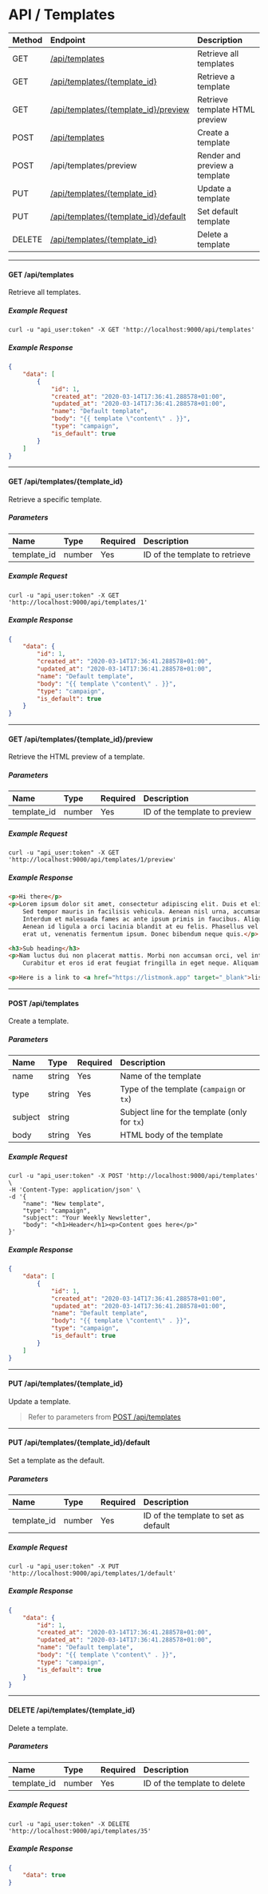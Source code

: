 # API / Templates

| Method | Endpoint                                                                      | Description                    |
|:-------|:------------------------------------------------------------------------------|:-------------------------------|
| GET    | [/api/templates](#get-apitemplates)                                           | Retrieve all templates         |
| GET    | [/api/templates/{template_id}](#get-apitemplates-template_id)                 | Retrieve a template            |
| GET    | [/api/templates/{template_id}/preview](#get-apitemplates-template_id-preview) | Retrieve template HTML preview |
| POST   | [/api/templates](#post-apitemplates)                                          | Create a template              |
| POST   | /api/templates/preview                                                        | Render and preview a template  |
| PUT    | [/api/templates/{template_id}](#put-apitemplatestemplate_id)                  | Update a template              |
| PUT    | [/api/templates/{template_id}/default](#put-apitemplates-template_id-default) | Set default template           |
| DELETE | [/api/templates/{template_id}](#delete-apitemplates-template_id)              | Delete a template              |

______________________________________________________________________

#### GET /api/templates

Retrieve all templates.

##### Example Request

```shell
curl -u "api_user:token" -X GET 'http://localhost:9000/api/templates'
```

##### Example Response

```json
{
    "data": [
        {
            "id": 1,
            "created_at": "2020-03-14T17:36:41.288578+01:00",
            "updated_at": "2020-03-14T17:36:41.288578+01:00",
            "name": "Default template",
            "body": "{{ template \"content\" . }}",
            "type": "campaign",
            "is_default": true
        }
    ]
}
```

______________________________________________________________________

#### GET /api/templates/{template_id}

Retrieve a specific template.

##### Parameters

| Name        | Type      | Required | Description                    |
|:------------|:----------|:---------|:-------------------------------|
| template_id | number    | Yes      | ID of the template to retrieve |

##### Example Request

```shell
curl -u "api_user:token" -X GET 'http://localhost:9000/api/templates/1'
```

##### Example Response

```json
{
    "data": {
        "id": 1,
        "created_at": "2020-03-14T17:36:41.288578+01:00",
        "updated_at": "2020-03-14T17:36:41.288578+01:00",
        "name": "Default template",
        "body": "{{ template \"content\" . }}",
        "type": "campaign",
        "is_default": true
    }
}
```

______________________________________________________________________

#### GET /api/templates/{template_id}/preview

Retrieve the HTML preview of a template.

##### Parameters

| Name        | Type      | Required | Description                   |
|:------------|:----------|:---------|:------------------------------|
| template_id | number    | Yes      | ID of the template to preview |

##### Example Request

```shell
curl -u "api_user:token" -X GET 'http://localhost:9000/api/templates/1/preview'
```

##### Example Response

```html
<p>Hi there</p>
<p>Lorem ipsum dolor sit amet, consectetur adipiscing elit. Duis et elit ac elit sollicitudin condimentum non a magna.
	Sed tempor mauris in facilisis vehicula. Aenean nisl urna, accumsan ac tincidunt vitae, interdum cursus massa.
	Interdum et malesuada fames ac ante ipsum primis in faucibus. Aliquam varius turpis et turpis lacinia placerat.
	Aenean id ligula a orci lacinia blandit at eu felis. Phasellus vel lobortis lacus. Suspendisse leo elit, luctus sed
	erat ut, venenatis fermentum ipsum. Donec bibendum neque quis.</p>

<h3>Sub heading</h3>
<p>Nam luctus dui non placerat mattis. Morbi non accumsan orci, vel interdum urna. Duis faucibus id nunc ut euismod.
	Curabitur et eros id erat feugiat fringilla in eget neque. Aliquam accumsan cursus eros sed faucibus.</p>

<p>Here is a link to <a href="https://listmonk.app" target="_blank">listmonk</a>.</p>
```

______________________________________________________________________

#### POST /api/templates

Create a template.

##### Parameters

| Name    | Type      | Required | Description                                   |
|:--------|:----------|:---------|:----------------------------------------------|
| name    | string    | Yes      | Name of the template                          |
| type    | string    | Yes      | Type of the template (`campaign` or `tx`)     |
| subject | string    |          | Subject line for the template (only for `tx`) |
| body    | string    | Yes      | HTML body of the template                     |

##### Example Request

```shell
curl -u "api_user:token" -X POST 'http://localhost:9000/api/templates' \
-H 'Content-Type: application/json' \
-d '{
    "name": "New template",
    "type": "campaign",
    "subject": "Your Weekly Newsletter",
    "body": "<h1>Header</h1><p>Content goes here</p>"
}'
```

##### Example Response

```json
{
    "data": [
        {
            "id": 1,
            "created_at": "2020-03-14T17:36:41.288578+01:00",
            "updated_at": "2020-03-14T17:36:41.288578+01:00",
            "name": "Default template",
            "body": "{{ template \"content\" . }}",
            "type": "campaign",
            "is_default": true
        }
    ]
}
```

______________________________________________________________________

#### PUT /api/templates/{template_id}

Update a template.

> Refer to parameters from [POST /api/templates](#post-apitemplates)

______________________________________________________________________

#### PUT /api/templates/{template_id}/default

Set a template as the default.

##### Parameters

| Name        | Type      | Required | Description                          |
|:------------|:----------|:---------|:-------------------------------------|
| template_id | number    | Yes      | ID of the template to set as default |

##### Example Request

```shell
curl -u "api_user:token" -X PUT 'http://localhost:9000/api/templates/1/default'
```

##### Example Response

```json
{
    "data": {
        "id": 1,
        "created_at": "2020-03-14T17:36:41.288578+01:00",
        "updated_at": "2020-03-14T17:36:41.288578+01:00",
        "name": "Default template",
        "body": "{{ template \"content\" . }}",
        "type": "campaign",
        "is_default": true
    }
}
```

______________________________________________________________________

#### DELETE /api/templates/{template_id}

Delete a template.

##### Parameters

| Name        | Type      | Required | Description                  |
|:------------|:----------|:---------|:-----------------------------|
| template_id | number    | Yes      | ID of the template to delete |

##### Example Request

```shell
curl -u "api_user:token" -X DELETE 'http://localhost:9000/api/templates/35'
```

##### Example Response

```json
{
    "data": true
}
```

